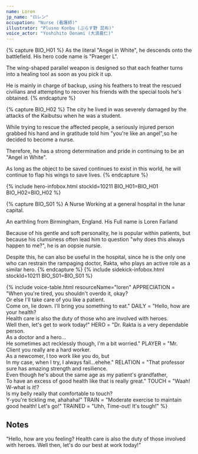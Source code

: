```yaml
---
name: Loren
jp_name: "ロレン"
occupation: "Nurse (看護師)"
illustrator: "Plusno Konbu (ぷらす野 昆布)"
voice_actor: "Yoshihito Oonami (大浪嘉仁)"
---
```


{% capture BIO_H01 %}
As the literal "Angel in White", he descends onto the battlefield. His hero code name is "Praeger L".

The wing-shaped parallel weapon is designed so that each feather turns into a healing tool as soon as you pick it up.

He is mainly in charge of backup, using his feathers to treat the rescued civilians and attempting to recover his friends with the special tools he's obtained.
{% endcapture %}

{% capture BIO_H02 %}
The city he lived in was severely damaged by the attacks of the Kaibutsu when he was a student.

While trying to rescue the affected people, a seriously injured person grabbed his hand and in gratitude told him "you're like an angel",so he decided to become a nurse.

Therefore, he has a strong determination and pride in continuing to be an "Angel in White".

As long as the object to be saved continues to exist in this world, he will continue to flap his wings to save lives.
{% endcapture %}

{% include hero-infobox.html stockId=10211 BIO_H01=BIO_H01 BIO_H02=BIO_H02 %}

{% capture BIO_S01 %}
A Nurse Working at a general hospital in the lunar capital.

An earthling from Birmingham, England. His Full name is Loren Farland

Because of his gentle and soft personality, he is popular within patients, but because his clumsiness often lead him to question "why does this always happen to me?", he is an oopsie nursie.

Despite this, he can also be useful in the hospital, since he is the only one who can restrain the rampaging doctor, Rakta, who plays an active role as a similar hero.
{% endcapture %}
{% include sidekick-infobox.html stockId=10211 BIO_S01=BIO_S01 %}

{% include voice-table.html resourceName="loren"
APPRECIATION = "When you're tired, you shouldn't overdo it, okay?<br>Or else I'll take care of you like a patient.<br>Come on, lie down. I'll bring you something to eat."
DAILY = "Hello, how are your health?<br>Health care is also the duty of those who are involved with heroes.<br>Well then, let's get to work today!"
HERO = "Dr. Rakta is a very dependable person.<br>As a doctor and a hero...<br>He sometimes act recklessly though, I'm a bit worried."
PLAYER = "Mr. Client you really are a hard worker.<br>As a newcomer, I too work like you do, but<br>In my case, when I try, I always fail...ehehe."
RELATION = "That professor sure has amazing strength and resilience.<br>Even though he's about the same age as my patient's grandfather,<br>To have an excess of good health like that is really great."
TOUCH = "Waah! W-what is it!?<br>Is my belly really that comfortable to touch?<br>Y-you're tickling me, ahahaha!"
TRAIN = "Moderate exercise to maintain good health! Let's go!"
TRAINED = "Uhh, Time-out! It's tough!"
%}

## Notes

"Hello, how are you feeling? Health care is also the duty of those involved with heroes. Well then, let's do our best at work today!"
